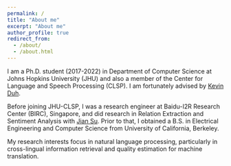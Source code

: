 ```yaml
---
permalink: /
title: "About me"
excerpt: "About me"
author_profile: true
redirect_from: 
  - /about/
  - /about.html
---
```

I am a Ph.D. student (2017-2022) in Department of Computer Science at Johns Hopkins University (JHU) and also a member of the Center for Language and Speech Processing (CLSP). I am fortunately advised by [Kevin Duh](https://www.cs.jhu.edu/~kevinduh/).

Before joining JHU-CLSP, I was a research engineer at Baidu-I2R Research Center (BIRC), Singapore, and did research in Relation Extraction and Sentiment Analysis with [Jian Su](https://colips.org/~sujian/).
Prior to that, I obtained a B.S. in Electrical Engineering and Computer Science from University of California, Berkeley.

My research interests focus in natural language processing, particularly in cross-lingual information retrieval and quality estimation for machine translation.
